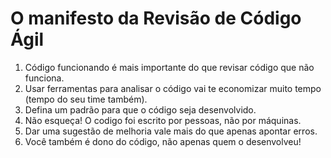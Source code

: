 # O manifesto da Revisão de Código Ágil

1. Código funcionando é mais importante do que revisar código que não funciona.
1. Usar ferramentas para analisar o código vai te economizar muito tempo (tempo do seu time também).
1. Defina um padrão para que o código seja desenvolvido.
1. Não esqueça! O codigo foi escrito por pessoas, não por máquinas.
1. Dar uma sugestão de melhoria vale mais do que apenas apontar erros.
1. Você também é dono do código, não apenas quem o desenvolveu!

